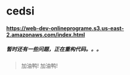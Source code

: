 # cedsi
#### https://web-dev-onlineprograme.s3.us-east-2.amazonaws.com/index.html
##### 暂时还有一些问题，正在重构代码。。。
> 加油鸭!
> 加油鸭!
